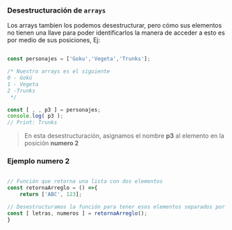 ### Desestructuración de `arrays`

Los arrays tambien los podemos desestructurar, pero cómo sus elementos no tienen una llave para poder identificarlos la manera
de acceder a esto es por medio de sus posiciones, Ej:

```javascript

const personajes = ['Goku','Vegeta','Trunks'];

/* Nuestro arrays es el siguiente
0 - Gokú
1 - Vegeta
2 -Trunks
 */

const [ , , p3 ] = personajes;
console.log( p3 );
// Print: Trunks
```
> En esta desestructuración, asignamos el nombre **p3** al elemento en la posición **numero 2**

### Ejemplo numero 2

```javascript

// Función que retorna una lista con dos elementos
const retornaArreglo = () =>{
    return ['ABC', 123];

// Desestructuramos la función para tener esos elementos separados por variables
const [ letras, numeros ] = retornaArreglo(); 
}
```